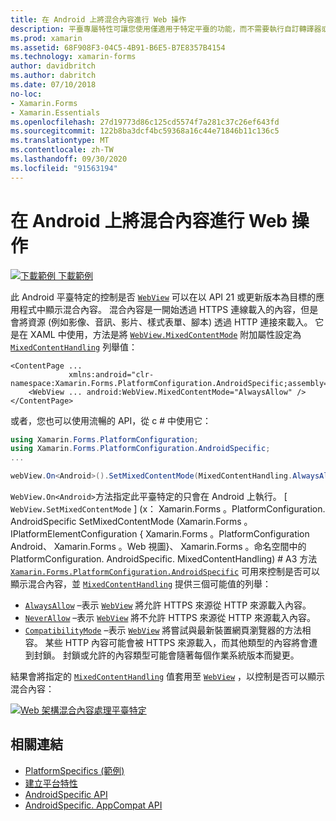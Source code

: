 ```yaml
---
title: 在 Android 上將混合內容進行 Web 操作
description: 平臺專屬特性可讓您使用僅適用于特定平臺的功能，而不需要執行自訂轉譯器或效果。 本文說明如何使用 Android 平臺特定的，在以 API 21 或更高版本為目標的應用程式中，于 Web 程式中顯示混合內容。
ms.prod: xamarin
ms.assetid: 68F908F3-04C5-4B91-B6E5-B7E8357B4154
ms.technology: xamarin-forms
author: davidbritch
ms.author: dabritch
ms.date: 07/10/2018
no-loc:
- Xamarin.Forms
- Xamarin.Essentials
ms.openlocfilehash: 27d19773d86c125cd5574f7a281c37c26ef643fd
ms.sourcegitcommit: 122b8ba3dcf4bc59368a16c44e71846b11c136c5
ms.translationtype: MT
ms.contentlocale: zh-TW
ms.lasthandoff: 09/30/2020
ms.locfileid: "91563194"
---
```

# <a name="webview-mixed-content-on-android"></a>在 Android 上將混合內容進行 Web 操作

[![下載範例](~/media/shared/download.png) 下載範例](https://docs.microsoft.com/samples/xamarin/xamarin-forms-samples/userinterface-platformspecifics)

此 Android 平臺特定的控制是否 [`WebView`](xref:Xamarin.Forms.WebView) 可以在以 API 21 或更新版本為目標的應用程式中顯示混合內容。 混合內容是一開始透過 HTTPS 連線載入的內容，但是會將資源 (例如影像、音訊、影片、樣式表單、腳本) 透過 HTTP 連接來載入。 它是在 XAML 中使用，方法是將 [`WebView.MixedContentMode`](xref:Xamarin.Forms.PlatformConfiguration.AndroidSpecific.WebView.MixedContentModeProperty) 附加屬性設定為 [`MixedContentHandling`](xref:Xamarin.Forms.PlatformConfiguration.AndroidSpecific.MixedContentHandling) 列舉值：

```xaml
<ContentPage ...
             xmlns:android="clr-namespace:Xamarin.Forms.PlatformConfiguration.AndroidSpecific;assembly=Xamarin.Forms.Core">
    <WebView ... android:WebView.MixedContentMode="AlwaysAllow" />
</ContentPage>
```

或者，您也可以使用流暢的 API，從 c # 中使用它：

```csharp
using Xamarin.Forms.PlatformConfiguration;
using Xamarin.Forms.PlatformConfiguration.AndroidSpecific;
...

webView.On<Android>().SetMixedContentMode(MixedContentHandling.AlwaysAllow);
```

`WebView.On<Android>`方法指定此平臺特定的只會在 Android 上執行。 [ `WebView.SetMixedContentMode` ] (x： Xamarin.Forms 。PlatformConfiguration. AndroidSpecific SetMixedContentMode (Xamarin.Forms 。IPlatformElementConfiguration { Xamarin.Forms 。PlatformConfiguration Android、 Xamarin.Forms 。Web 視圖}、 Xamarin.Forms 。命名空間中的 PlatformConfiguration. AndroidSpecific. MixedContentHandling) # A3 方法 [`Xamarin.Forms.PlatformConfiguration.AndroidSpecific`](xref:Xamarin.Forms.PlatformConfiguration.AndroidSpecific) 可用來控制是否可以顯示混合內容，並 [`MixedContentHandling`](xref:Xamarin.Forms.PlatformConfiguration.AndroidSpecific.MixedContentHandling) 提供三個可能值的列舉：

- [`AlwaysAllow`](xref:Xamarin.Forms.PlatformConfiguration.AndroidSpecific.MixedContentHandling.AlwaysAllow) –表示 [`WebView`](xref:Xamarin.Forms.WebView) 將允許 HTTPS 來源從 HTTP 來源載入內容。
- [`NeverAllow`](xref:Xamarin.Forms.PlatformConfiguration.AndroidSpecific.MixedContentHandling.NeverAllow) –表示 [`WebView`](xref:Xamarin.Forms.WebView) 將不允許 HTTPS 來源從 HTTP 來源載入內容。
- [`CompatibilityMode`](xref:Xamarin.Forms.PlatformConfiguration.AndroidSpecific.MixedContentHandling.CompatibilityMode) –表示 [`WebView`](xref:Xamarin.Forms.WebView) 將嘗試與最新裝置網頁瀏覽器的方法相容。 某些 HTTP 內容可能會被 HTTPS 來源載入，而其他類型的內容將會遭到封鎖。 封鎖或允許的內容類型可能會隨著每個作業系統版本而變更。

結果會將指定的 [`MixedContentHandling`](xref:Xamarin.Forms.PlatformConfiguration.AndroidSpecific.MixedContentHandling) 值套用至 [`WebView`](xref:Xamarin.Forms.WebView) ，以控制是否可以顯示混合內容：

[![Web 架構混合內容處理平臺特定](webview-mixed-content-images/webview-mixedcontent.png "Web 架構混合內容處理平臺特定")](webview-mixed-content-images/webview-mixedcontent-large.png#lightbox "Web 架構混合內容處理平臺特定")

## <a name="related-links"></a>相關連結

- [PlatformSpecifics (範例) ](/samples/xamarin/xamarin-forms-samples/userinterface-platformspecifics)
- [建立平台特性](~/xamarin-forms/platform/platform-specifics/index.md#creating-platform-specifics)
- [AndroidSpecific API](xref:Xamarin.Forms.PlatformConfiguration.AndroidSpecific)
- [AndroidSpecific. AppCompat API](xref:Xamarin.Forms.PlatformConfiguration.AndroidSpecific.AppCompat)
